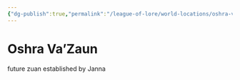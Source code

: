 ```yaml
---
{"dg-publish":true,"permalink":"/league-of-lore/world-locations/oshra-va-zaun/"}
---
```


# Oshra Va’Zaun
future zuan established by Janna 
